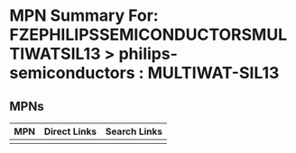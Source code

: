 



# MPN Summary For: FZEPHILIPSSEMICONDUCTORSMULTIWATSIL13 > philips-semiconductors : MULTIWAT-SIL13

## MPNs
  

|MPN|Direct Links|Search Links|
| :--- | :--- | :--- |
||||
